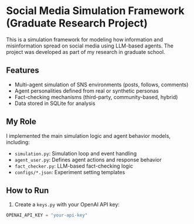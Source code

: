 # Social Media Simulation Framework (Graduate Research Project)

This is a simulation framework for modeling how information and misinformation spread on social media using LLM-based agents. The project was developed as part of my research in graduate school.

## Features

- Multi-agent simulation of SNS environments (posts, follows, comments)
- Agent personalities defined from real or synthetic personas
- Fact-checking mechanisms (third-party, community-based, hybrid)
- Data stored in SQLite for analysis

## My Role

I implemented the main simulation logic and agent behavior models, including:

- `simulation.py`: Simulation loop and event handling
- `agent_user.py`: Defines agent actions and response behavior
- `fact_checker.py`: LLM-based fact-checking logic
- `configs/*.json`: Experiment setting templates

## How to Run

1. Create a `keys.py` with your OpenAI API key:
```python
OPENAI_API_KEY = "your-api-key"
